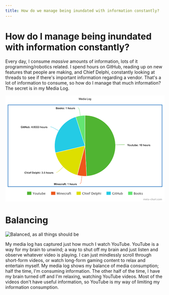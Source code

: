 ```yaml
---
title: How do we manage being inundated with information constantly?
---
```


# How do I manage being inundated with information constantly?

Every day, I consume _massive_ amounts of information, lots of it programming/robotics related. I spend hours on GitHub, reading up on new features that people are making, and Chief Delphi, constantly looking at threads to see if there's important information regarding a vendor. That's a lot of information to consume, so how do I manage that much information? The secret is in my Media Log.

![My media log](medialog.png)

# Balancing

![Balanced, as all things should be](https://a.storyblok.com/f/177206/1024x576/413eca3e8c/an-image-of-balanced-rocks.jpg/m/)

My media log has captured just how much I watch YouTube. YouTube is a way for my brain to unwind; a way to shut off my brain and just listen and observe whatever video is playing. I can just mindlessly scroll through short-form videos, or watch long-form gaming content to relax and entertain myself. My media log shows my balance of media consumption; half the time, I'm consuming information. The other half of the time, I have my brain turned off and I'm relaxing, watching YouTube videos. Most of the videos don't have useful information, so YouTube is my way of limiting my information consumption.